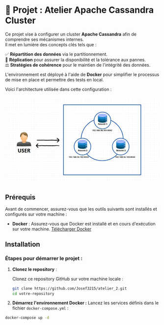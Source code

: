 # 📌 **Projet : Atelier Apache Cassandra Cluster**

Ce projet vise à configurer un cluster **Apache Cassandra** afin de comprendre ses mécanismes internes.  
Il met en lumière des concepts clés tels que :  

✅ **Répartition des données** via le partitionnement.  
🔄 **Réplication** pour assurer la disponibilité et la tolérance aux pannes.  
⚖️ **Stratégies de cohérence** pour le maintien de l'intégrité des données.  

L'environnement est déployé à l'aide de **Docker** pour simplifier le processus de mise en place et permettre des tests en local.

Voici l'architecture utilisée dans cette configuration :

![Architecture Cassandra Cluster](./configuration.jpg)

## Prérequis

Avant de commencer, assurez-vous que les outils suivants sont installés et configurés sur votre machine :

- **Docker** : Assurez-vous que Docker est installé et en cours d'exécution sur votre machine. [Télécharger Docker](https://www.docker.com/get-started)

## Installation

### Étapes pour démarrer le projet :

1. **Clonez le repository** :

   Clonez ce repository GitHub sur votre machine locale :

   ```bash
   git clone https://github.com/Josef3215/atelier_2.git
   cd votre-repository
 2. **Démarrez l'environnement Docker :**
   Lancez les services définis dans le fichier `docker-compose.yml` :

   ```bash
   docker-compose up -d


